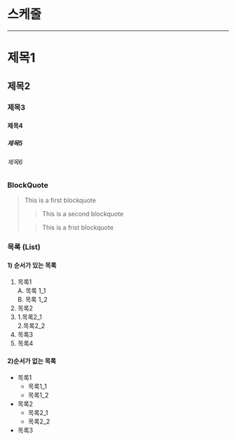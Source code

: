 # 스케줄

---

# 제목1

## 제목2

### 제목3

#### 제목4

##### 제목5

###### 제목6

### BlockQuote

> This is a first blockquote
>
> > This is a second blockquote
>
> > This is a frist blockquote

### 목록 (List)

#### 1) 순서가 있는 목록

1. 목록1  
   A. 목록 1_1  
   B. 목록 1_2
2. 목록2
3. 1.목록2_1  
   2.목록2_2
4. 목록3
5. 목록4

#### 2)순서가 없는 목록

- 목록1
  - 목록1_1
  - 목록1_2
- 목록2
  - 목록2_1
  - 목록2_2
- 목록3

